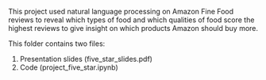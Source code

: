 This project used natural language processing on Amazon Fine Food reviews to reveal which types of food and 
which qualities of food score the highest reviews to give insight on which products Amazon should buy more.  
  
This folder contains two files:  
1) Presentation slides (five_star_slides.pdf)  
2) Code (project_five_star.ipynb)
